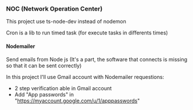 ### NOC (Network Operation Center)


This project use ts-node-dev instead of nodemon

Cron is a lib to run timed task (for execute tasks in differents times)

#### Nodemailer
Send emails from Node js (It's a part, the software that connects is missing so that it can be sent correctly)

In this project I'll use Gmail account with Nodemailer
requestions:
* 2 step verification able in Gmail account
* Add "App passwords" in "https://myaccount.google.com/u/1/apppasswords"
